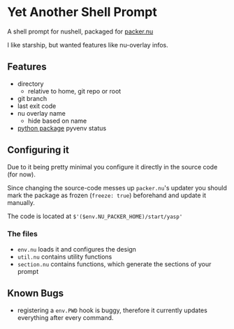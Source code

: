 # Yet Another Shell Prompt

A shell prompt for nushell, packaged for [packer.nu][]

I like starship, but wanted features like nu-overlay infos.

## Features

- directory
	- relative to home, git repo or root
- git branch
- last exit code
- nu overlay name
	- hide based on name
- [python package](https://github.com/jan9103/nushell_python) pyvenv status

## Configuring it

Due to it being pretty minimal you configure it directly in the source code (for now).

Since changing the source-code messes up `packer.nu`'s updater you should mark the package
as frozen (`freeze: true`) beforehand and update it manually.

The code is located at `$'($env.NU_PACKER_HOME)/start/yasp'`

### The files

- `env.nu` loads it and configures the design
- `util.nu` contains utility functions
- `section.nu` contains functions, which generate the sections of your prompt

## Known Bugs

- registering a `env.PWD` hook is buggy, therefore it currently updates everything after every command.


[packer.nu]: https://github.com/jan9103/packer.nu
